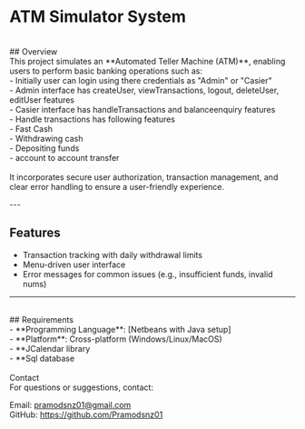 # ATM Simulator System <br>
<br>
## Overview<br>
This project simulates an **Automated Teller Machine (ATM)**, enabling users to perform basic banking operations such as:<br>
- Initially user can login using there credentials as "Admin" or "Casier"<br>
- Admin interface has createUser, viewTransactions, logout, deleteUser, editUser features<br>
- Casier interface has handleTransactions and balanceenquiry features<br>
- Handle transactions has following features<br>
- Fast Cash<br>
- Withdrawing cash<br>
- Depositing funds<br>
- account to account transfer<br>
<br>
It incorporates secure user authorization, transaction management, and clear error handling to ensure a user-friendly experience.<br>

---<br>

## Features <br>
- Transaction tracking with daily withdrawal limits<br>
- Menu-driven user interface<br>
- Error messages for common issues (e.g., insufficient funds, invalid nums)<br>

---
<br>
## Requirements<br>
- **Programming Language**: [Netbeans with Java setup]<br>
- **Platform**: Cross-platform (Windows/Linux/MacOS)<br>
- **JCalendar library<br>
- **Sql database<br>

<br>
Contact<br>
For questions or suggestions, contact:<br>

Email: pramodsnz01@gmail.com<br>
GitHub: https://github.com/Pramodsnz01<br>